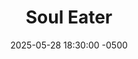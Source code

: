 ---
title: Soul Eater
date: 2025-05-28 18:30:00 -0500
layout: post
description:
format: 
publisher:
mangaka:
release_year:
chapters: 
genre: 
status:
tags: 
toc: true
image: 
permalink: /media/books/manga/soul-eater
order: false
---